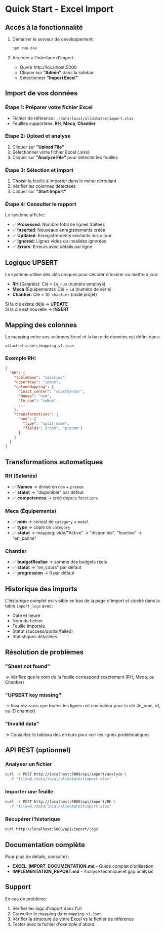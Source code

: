 # Quick Start - Excel Import

## Accès à la fonctionnalité

1. Démarrer le serveur de développement:
   ```bash
   npm run dev
   ```

2. Accéder à l'interface d'import:
   - Ouvrir http://localhost:5000
   - Cliquer sur **"Admin"** dans la sidebar
   - Sélectionner **"Import Excel"**

## Import de vos données

### Étape 1: Préparer votre fichier Excel
- Fichier de référence: `./data/local/alldatatestimport.xlsx`
- Feuilles supportées: **RH**, **Meca**, **Chantier**

### Étape 2: Upload et analyse
1. Cliquer sur **"Upload File"**
2. Sélectionner votre fichier Excel (.xlsx)
3. Cliquer sur **"Analyze File"** pour détecter les feuilles

### Étape 3: Sélection et import
1. Choisir la feuille à importer dans le menu déroulant
2. Vérifier les colonnes détectées
3. Cliquer sur **"Start Import"**

### Étape 4: Consulter le rapport
Le système affiche:
- ✅ **Processed**: Nombre total de lignes traitées
- ✅ **Inserted**: Nouveaux enregistrements créés
- ✅ **Updated**: Enregistrements existants mis à jour
- ✅ **Ignored**: Lignes vides ou invalides ignorées
- ✅ **Errors**: Erreurs avec détails par ligne

## Logique UPSERT

Le système utilise des clés uniques pour décider d'insérer ou mettre à jour:

- **RH** (Salariés): Clé = `In_num` (numéro employé)
- **Meca** (Équipements): Clé = `id` (numéro de série)
- **Chantier**: Clé = `ID chantier` (code projet)

Si la clé existe déjà → **UPDATE**  
Si la clé est nouvelle → **INSERT**

## Mapping des colonnes

Le mapping entre vos colonnes Excel et la base de données est défini dans:
```
attached_assets/mapping_v1.json
```

### Exemple RH:
```json
{
  "RH": {
    "tableName": "salaries",
    "upsertKey": "inNum",
    "columnMapping": {
      "Coast_center": "coastCenter",
      "Names": "nom",
      "In_num": "inNum",
      ...
    },
    "transformations": {
      "nom": {
        "type": "split_name",
        "fields": ["nom", "prenom"]
      }
    }
  }
}
```

## Transformations automatiques

### RH (Salariés)
- ✅ **Names** → divisé en `nom` + `prenom`
- ✅ **statut** → "disponible" par défaut
- ✅ **competences** → créé depuis `fonctions`

### Meca (Équipements)
- ✅ **nom** → concat de `category` + `model`
- ✅ **type** → copie de `category`
- ✅ **statut** → mapping: vide/"Active" → "disponible", "Inactive" → "en_panne"

### Chantier
- ✅ **budgetRealise** → somme des budgets réels
- ✅ **statut** → "en_cours" par défaut
- ✅ **progression** → 0 par défaut

## Historique des imports

L'historique complet est visible en bas de la page d'import et stocké dans la table `import_logs` avec:
- Date et heure
- Nom du fichier
- Feuille importée
- Statut (success/partial/failed)
- Statistiques détaillées

## Résolution de problèmes

### "Sheet not found"
→ Vérifiez que le nom de la feuille correspond exactement (RH, Meca, ou Chantier)

### "UPSERT key missing"
→ Assurez-vous que toutes les lignes ont une valeur pour la clé (In_num, id, ou ID chantier)

### "Invalid data"
→ Consultez le tableau des erreurs pour voir les lignes problématiques

## API REST (optionnel)

### Analyser un fichier
```bash
curl -X POST http://localhost:5000/api/import/analyze \
  -F "file=@./data/local/alldatatestimport.xlsx"
```

### Importer une feuille
```bash
curl -X POST http://localhost:5000/api/import/RH \
  -F "file=@./data/local/alldatatestimport.xlsx"
```

### Récupérer l'historique
```bash
curl http://localhost:5000/api/import/logs
```

## Documentation complète

Pour plus de détails, consultez:
- **EXCEL_IMPORT_DOCUMENTATION.md** - Guide complet d'utilisation
- **IMPLEMENTATION_REPORT.md** - Analyse technique et gap analysis

## Support

En cas de problème:
1. Vérifier les logs d'import dans l'UI
2. Consulter le mapping dans `mapping_v1.json`
3. Vérifier la structure de votre Excel vs le fichier de référence
4. Tester avec le fichier d'exemple d'abord
